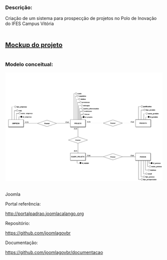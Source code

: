 ### Descrição:<br>
Criação de um sistema para prospecção de projetos no Polo de Inovação do IFES Campus Vitória<br><br><br>

<b style="font-size: 20px;">[Mockup do projeto](arquivos/Mockup_Prospeccao_Projetos.pdf)</b> <br><br>

### Modelo conceitual:<br>
![img](arquivos/modelo_conceitual_pp_ifes.png) <br><br>





Joomla

Portal referência: 

http://portalpadrao.joomlacalango.org 
 
Repositório:

https://github.com/joomlagovbr
 
Documentação:

https://github.com/joomlagovbr/documentacao
